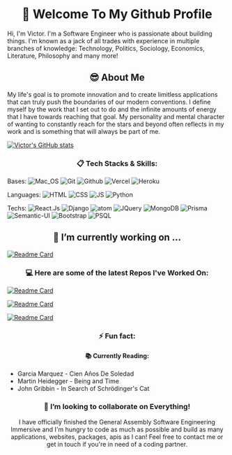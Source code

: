 
<h1 align="center"> 👋 Welcome To My Github Profile </h1>

Hi, I'm Victor. I'm a Software Engineer who is passionate about building things. I'm known as a jack of all trades with experience in multiple branches of knowledge: Technology, Politics, Sociology, Economics, Literature, Philosophy and many more!

<h2 align="center"> 😎 About Me </h2>

My life's goal is to promote innovation and to create limitless applications that can truly push the boundaries of our modern conventions. I define myself by the work that I set out to do and the infinite amounts of energy that I have towards reaching that goal. My personality and mental character of wanting to constantly reach for the stars and beyond often reflects in my work and is something that will always be part of me.

[![Victor's GitHub stats](https://github-readme-stats.vercel.app/api?username=victordoyle&show_icons=true&count_private=true&hide=stars&theme=dark)](https://github.com/anuraghazra/github-readme-stats)

<h3 align="center"> 📋 Tech Stacks & Skills: </h3>

Bases:
![Mac_OS](https://img.shields.io/badge/-Mac_OS-000000?logo=Apple&style=for-the-badge&logoColor=white)
![Git](https://img.shields.io/badge/-Git-000000?logo=Git&style=for-the-badge&logoColor=white)
![Github](https://img.shields.io/badge/-Github-000000?logo=Github&style=for-the-badge&logoColor=white)
![Vercel](https://img.shields.io/badge/-vercel-000000?logo=Vercel&style=for-the-badge&logoColor=white)
![Heroku](https://img.shields.io/badge/-heroku-000000?logo=heroku&style=for-the-badge&logoColor=white)

Languages:
![HTML](https://img.shields.io/badge/-Html-444444?logo=Html5&style=for-the-badge&logoColor=white)
![CSS](https://img.shields.io/badge/-CSS3-444444?logo=CSS3&style=for-the-badge&logoColor=white)
![JS](https://img.shields.io/badge/-Javascript-444444?logo=Javascript&style=for-the-badge&logoColor=FFF361)
![Python](https://img.shields.io/badge/-python-444444?logo=Python&style=for-the-badge&logoColor=white)

Techs: 
![React.Js](https://img.shields.io/badge/-react-6A6A6A?logo=React&style=for-the-badge&logoColor=8CEBEC)
![Django](https://img.shields.io/badge/-Django-6A6A6A?logo=Django&style=for-the-badge&logoColor=white)
![atom](https://img.shields.io/badge/-atom-6A6A6A?logo=Atom&style=for-the-badge&logoColor=black)
![JQuery](https://img.shields.io/badge/-jquery-6A6A6A?logo=Jquery&style=for-the-badge&logoColor=white)
![MongoDB](https://img.shields.io/badge/-mongodb-6A6A6A?logo=Mongodb&style=for-the-badge&logoColor=white)
![Prisma](https://img.shields.io/badge/-Prisma-6A6A6A?logo=Prisma&style=for-the-badge&logoColor=white)
![Semantic-UI](https://img.shields.io/badge/-semantic%20UI%20-6A6A6A?logo=semantic%20UI%20&style=for-the-badge&logoColor=white)
![Bootstrap](https://img.shields.io/badge/-Bootstrap-6A6A6A?logo=Bootstrap&style=for-the-badge&logoColor=white)
![PSQL](https://img.shields.io/badge/-PSQL-6A6A6A?logo=PSQL&style=for-the-badge&logoColor=white)




<h2 align="center"> 🔭 I’m currently working on ... </h2>

[![Readme Card](https://github-readme-stats.vercel.app/api/pin/?username=victordoyle&repo=twitter&theme=dark)](https://github.com/anuraghazra/github-readme-stats)

<h3 align="center"> 💻 Here are some of the latest Repos I've Worked On: </h3>

[![Readme Card](https://github-readme-stats.vercel.app/api/pin/?username=victordoyle&repo=coeus-app&theme=dark)](https://github.com/anuraghazra/github-readme-stats)

[![Readme Card](https://github-readme-stats.vercel.app/api/pin/?username=victordoyle&repo=narrativepage1&theme=dark)](https://github.com/anuraghazra/github-readme-stats)

[![Readme Card](https://github-readme-stats.vercel.app/api/pin/?username=victordoyle&repo=spacegame&theme=dark)](https://github.com/anuraghazra/github-readme-stats)

<h3 align="center"> ⚡ Fun fact: </h3>
<h4 align="center"> 📚 Currently Reading: </h4>

<ul>
  <li> Garcia Marquez - Cien Años De Soledad </li>
  <li> Martin Heidegger - Being and Time </li>
  <li> John Gribbin - In Search of Schrödinger's Cat </li>
</ul>

<h3 align="center"> 👯 I’m looking to collaborate on Everything! </h3>

<p align="center" >I have officially finished the General Assembly Software Engineering Immersive and I'm hungry to code as much as possible and build as many applications, websites, packages, apis as I can! Feel free to contact me or get in touch if you're in need of a coding partner. </p>

